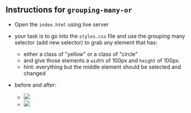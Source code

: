 ## Instructions for `grouping-many-or`
- Open the `index.html` using live server
- your task is to go into the `styles.css` file and use the grouping many selector (add new selector) to grab any element that has:
  - either a class of "yellow" or a class of "circle"
  - and give those elements a `width` of 100px and `height` of 100px.
  - hint: everything but the middle element should be selected and changed

- before and after:
  - ![](https://i.imgur.com/6ioAPAe.png)
  - ![](https://i.imgur.com/A3FkE3b.png)
